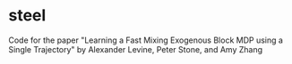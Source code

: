# steel
Code for the paper "Learning a Fast Mixing Exogenous Block MDP using a Single Trajectory" by Alexander Levine, Peter Stone, and Amy Zhang
